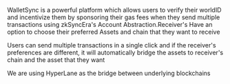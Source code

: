 
WalletSync is a powerful platform which allows users to verify their worldID and incentivize them by sponsoring their gas fees when they send multiple transactions using zkSyncEra's Account Abstraction.Receiver's Have an option to choose their preferred Assets and chain that they want to receive

Users can send multiple transactions in a single click and if the receiver's preferences are different, it will automatically bridge the assets to receiver's chain and the asset that they want

We are using HyperLane as the bridge between underlying blockchains

